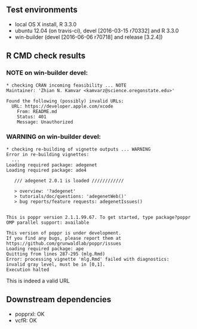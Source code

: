 ## Test environments

* local OS X install, R 3.3.0
* ubuntu 12.04 (on travis-ci), devel [2016-03-15 r70332] and R 3.3.0
* win-builder (devel [2016-06-06 r70718] and release [3.2.4])

## R CMD check results

### NOTE on win-builder devel:

```
* checking CRAN incoming feasibility ... NOTE
Maintainer: 'Zhian N. Kamvar <kamvarz@science.oregonstate.edu>'

Found the following (possibly) invalid URLs:
  URL: https://developer.apple.com/xcode
    From: README.md
    Status: 401
    Message: Unauthorized
```

### WARNING on win-builder devel:

```
* checking re-building of vignette outputs ... WARNING
Error in re-building vignettes:
  ...
Loading required package: adegenet
Loading required package: ade4

   /// adegenet 2.0.1 is loaded ////////////

   > overview: '?adegenet'
   > tutorials/doc/questions: 'adegenetWeb()' 
   > bug reports/feature requests: adegenetIssues()


This is poppr version 2.1.1.99.67. To get started, type package?poppr
OMP parallel support: available

This version of poppr is under development.
If you find any bugs, please report them at https://github.com/grunwaldlab/poppr/issues
Loading required package: ape
Quitting from lines 287-295 (mlg.Rmd) 
Error: processing vignette 'mlg.Rmd' failed with diagnostics:
invalid gray level, must be in [0,1].
Execution halted
```

This is indeed a valid URL

## Downstream dependencies

- popprxl: OK
- vcfR: OK
